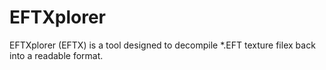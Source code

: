 # EFTXplorer
EFTXplorer (EFTX) is a tool designed to decompile *.EFT texture filex back into a readable format.
